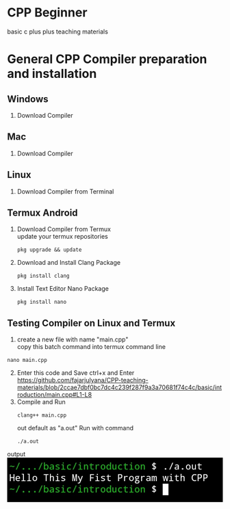 # CPP Beginner
basic c plus plus teaching materials
# General CPP Compiler preparation and installation
## Windows
1. Download Compiler 
## Mac
1. Download Compiler
## Linux
1. Download Compiler from Terminal
## Termux Android
1. Download Compiler from Termux <br>
   update your termux repositories

   ```
   pkg upgrade && update 

   ```
2. Download and Install Clang Package
   ```
   pkg install clang
   ```
3. Install Text Editor Nano Package
   ```
   pkg install nano
   ```
## Testing Compiler on Linux and Termux

 1. create a new file with name "main.cpp" <br>
   copy this batch command into termux command line
   ```
   nano main.cpp
   ```
   
  2. Enter this code and Save ctrl+x and Enter
   https://github.com/fajarjulyana/CPP-teaching-materials/blob/2ccae7dbf0bc7dc4c239f287f9a3a70681f74c4c/basic/introduction/main.cpp#L1-L8
  3. Compile and Run
     ```
     clang++ main.cpp
     ```
     out default as "a.out"
     Run with command
     ```
     ./a.out
     ```
   output <br>
   <img src="basic/introduction/capture/capture.jpg" style="width:300pxheight:100px;">
